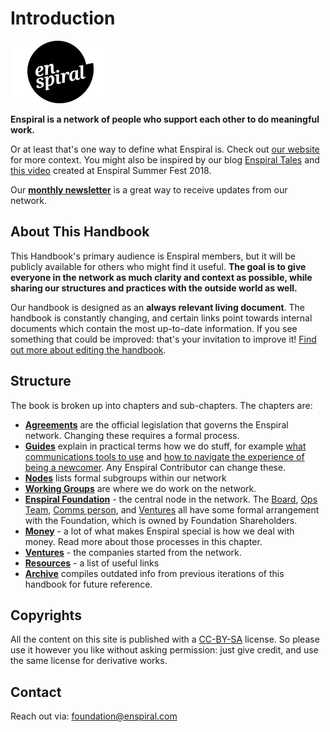 # Introduction

![Enspiral Logo](/.gitbook/assets/enspiral-logo-black.jpg)

**Enspiral is a network of people who support each other to do meaningful work.**

Or at least that's one way to define what Enspiral is. Check out [our website](https://enspiral.com) for more context. You might also be inspired by our blog [Enspiral Tales](https://medium.com/enspiral-tales) and [this video](https://www.youtube.com/watch?v=lScGElP49Jc) created at Enspiral Summer Fest 2018.

Our [**monthly newsletter**](https://enspiral.substack.com) is a great way to receive updates from our network.

## About This Handbook

This Handbook's primary audience is Enspiral members, but it will be publicly available for others who might find it useful. **The goal is to give everyone in the network as much clarity and context as possible, while sharing our structures and practices with the outside world as well.**

Our handbook is designed as an **always relevant living document**. The handbook is constantly changing, and certain links point towards internal documents which contain the most up-to-date information. If you see something that could be improved: that's your invitation to improve it! [Find out more about editing the handbook](guides/contributing.md).

## Structure

The book is broken up into chapters and sub-chapters. The chapters are:

* [**Agreements**](agreements/) are the official legislation that governs the Enspiral network. Changing these requires a formal process.
* [**Guides**](guides/) explain in practical terms how we do stuff, for example [what communications tools to use](guides/comms_guidelines.md) and [how to navigate the experience of being a newcomer](/guides/newcomers.md). Any Enspiral Contributor can change these.
* [**Nodes**](nodes/) lists formal subgroups within our network
* [**Working Groups**](working-groups/) are where we do work on the network.
* [**Enspiral Foundation**](foundation/) - the central node in the network. The [Board](foundation/board.md), [Ops Team](foundation/ops-scope.md), [Comms person](foundation/comms-role.md), and [Ventures](ventures/) all have some formal arrangement with the Foundation, which is owned by Foundation Shareholders.
* [**Money**](money/) - a lot of what makes Enspiral special is how we deal with money. Read more about those processes in this chapter.
* [**Ventures**](ventures.md) - the companies started from the network.
* [**Resources**](/resources.md) - a list of useful links
* [**Archive**](archive/) compiles outdated info from previous iterations of this handbook for future reference.

## Copyrights

All the content on this site is published with a [CC-BY-SA](https://creativecommons.org/licenses/by-sa/4.0/) license. So please use it however you like without asking permission: just give credit, and use the same license for derivative works.

## Contact

Reach out via: foundation@enspiral.com